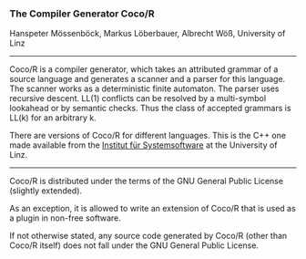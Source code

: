 ### The Compiler Generator Coco/R

Hanspeter Mössenböck, Markus Löberbauer, Albrecht Wöß, University of Linz

---------------

Coco/R is a compiler generator, which takes an attributed grammar of a
source language and generates a scanner and a parser for this
language. The scanner works as a deterministic finite automaton. The
parser uses recursive descent. LL(1) conflicts can be resolved by a
multi-symbol lookahead or by semantic checks. Thus the class of
accepted grammars is LL(k) for an arbitrary k.

There are versions of Coco/R for different languages. This is the C++ one made
available from the [Institut für
Systemsoftware](http://www.ssw.uni-linz.ac.at/coco/) at the University of Linz.

---------------

Coco/R is distributed under the terms of the GNU General Public
License (slightly extended).

As an exception, it is allowed to write an extension of Coco/R that is
used as a plugin in non-free software.

If not otherwise stated, any source code generated by Coco/R (other than
Coco/R itself) does not fall under the GNU General Public License.
